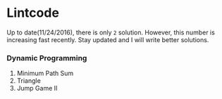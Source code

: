 # Lintcode
Up to date(11/24/2016), there is only `2` solution. However, this number is increasing fast recently. Stay updated and I will write better solutions. 

### Dynamic Programming
1. Minimum Path Sum 
2. Triangle
3. Jump Game II 
